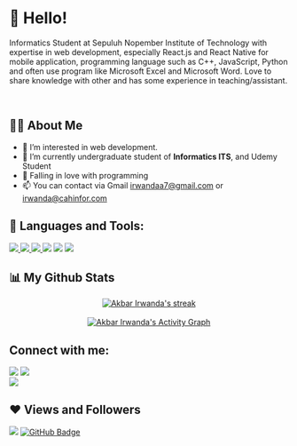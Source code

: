 # 👋 Hello!

Informatics Student at Sepuluh Nopember Institute of Technology with expertise in web development, especially React.js and React Native for mobile application, programming language such as C++, JavaScript, Python and often use program like Microsoft Excel and Microsoft Word. Love to share knowledge with other and has some experience in teaching/assistant.

<br/>

## 🙋‍♂️ About Me
- 👀 I’m interested in web development.
- 🌱 I’m currently undergraduate student of **Informatics ITS**, and Udemy Student 
- 💞️ Falling in love with programming
- 📫 You can contact via Gmail <a href="mailto:irwandaa7@gmail.com?">irwandaa7@gmail.com</a> or <a href="mailto:irwanda@cahinfor.com?">irwanda@cahinfor.com</a>

## 🚀 Languages and Tools:

<p align="left"> 
    <a href="https://www.w3.org/html/" target="_blank"> <img src="https://img.icons8.com/color/48/000000/html-5.png"/> </a> 
    <a href="https://www.w3schools.com/css/" target="_blank"> <img src="https://img.icons8.com/color/48/000000/css3.png"/> </a> 
    <a href="https://developer.mozilla.org/en-US/docs/Web/JavaScript" target="_blank"> <img src="https://img.icons8.com/color/48/000000/javascript.png"/> </a> 
    <a href="https://reactjs.org" target="_blank"><img src="https://img.icons8.com/office/50/000000/react.png"/></a>
    <a href="https://www.w3schools.com/CPP/default.asp" target="_blank"><img src="https://img.icons8.com/color/48/000000/c-plus-plus-logo.png"/></a>
<!--     <a style="padding-right:8px;" href="https://nodejs.org" target="_blank"> <img src="https://img.icons8.com/color/48/000000/nodejs.png"/> </a>  -->
    <a style="padding-right:8px;" href="https://www.mysql.com/" target="_blank"> <img src="https://img.icons8.com/fluent/50/000000/mysql-logo.png"/> </a>
<!--     <a href="https://git-scm.com/" target="_blank"> <img src="https://img.icons8.com/color/48/000000/git.png"/> </a>  -->
</p>

## 📊 My Github Stats

<p align="center">
    <a href="https://github.com/Irwnda">
        <img title="🔥 Get streak stats for your profile at git.io/streak-stats" alt="Akbar Irwanda's streak" src="https://github-readme-streak-stats.herokuapp.com/?user=Irwnda&theme=vision-friendly-dark&hide_border=true&stroke=0000&background=0e0e0e"/>
    </a>
<br/>
<br/>
<a href="https://github.com/Irwnda"><img alt="Akbar Irwanda's Activity Graph" src="https://activity-graph.herokuapp.com/graph?username=Irwnda&bg_color=0e0e0e&color=eccb14&line=eccb14&point=FFFFFF&hide_border=true" /></a>
</p>


## Connect with me:
<p align="left">

  <a href = "https://www.linkedin.com/in/AkbrIrwnda/"><img src="https://img.icons8.com/fluent/48/000000/linkedin.png"/></a>
  <a href = "https://www.instagram.com/AkbrIrwnda/"><img src="https://img.icons8.com/fluent/48/000000/instagram-new.png"/></a>
  <br/>
  <a href="https://www.codewars.com/users/Irwanda/"><img src="https://www.codewars.com/users/Irwanda/badges/large"/></a>
  
</p>

## ❤ Views and Followers
<img src="https://komarev.com/ghpvc/?username=Irwnda">
<a href="https://github.com/Irwnda?tab=followers"><img src="https://img.shields.io/github/followers/Irwnda?label=Followers&style=social" alt="GitHub Badge"></a>
<!--
**Irwnda/Irwnda** is a ✨ _special_ ✨ repository because its `README.md` (this file) appears on your GitHub profile.
